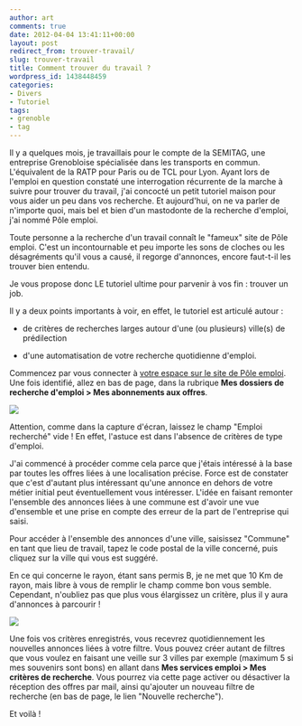 ```yaml
---
author: art
comments: true
date: 2012-04-04 13:41:11+00:00
layout: post
redirect_from: trouver-travail/
slug: trouver-travail
title: Comment trouver du travail ?
wordpress_id: 1438448459
categories:
- Divers
- Tutoriel
tags:
- grenoble
- tag
---
```


Il y a quelques mois, je travaillais pour le compte de la SEMITAG, une entreprise Grenobloise spécialisée dans les transports en commun. L'équivalent de la RATP pour Paris ou de TCL pour Lyon. Ayant lors de l'emploi en question constaté une interrogation récurrente de la marche à suivre pour trouver du travail, j'ai concocté un petit tutoriel maison pour vous aider un peu dans vos recherche. Et aujourd'hui, on ne va parler de n'importe quoi, mais bel et bien d'un mastodonte de la recherche d'emploi, j'ai nommé Pôle emploi.<!-- more -->

Toute personne a la recherche d'un travail connaît le "fameux" site de Pôle emploi. C'est un incontournable et peu importe les sons de cloches ou les désagréments qu'il vous a causé, il regorge d'annonces, encore faut-t-il les trouver bien entendu.

Je vous propose donc LE tutoriel ultime pour parvenir à vos fin : trouver un job.

Il y a deux points importants à voir, en effet, le tutoriel est articulé autour :



	
  * de critères de recherches larges autour d'une (ou plusieurs) ville(s) de prédilection

	
  * d'une automatisation de votre recherche quotidienne d'emploi.


Commencez par vous connecter à [votre espace sur le site de Pôle emploi](https://www1.pole-emploi.fr/espacepersonnel/identification). Une fois identifié, allez en bas de page, dans la rubrique **Mes dossiers de recherche d'emploi > Mes abonnements aux offres**.

[![](https://static.irz.fr/2012/04/Capture-d’écran-2012-04-08-à-14.48.22.png)](https://static.irz.fr/2012/04/Capture-d’écran-2012-04-08-à-14.48.22.png)

Attention, comme dans la capture d'écran, laissez le champ "Emploi recherché" vide ! En effet, l'astuce est dans l'absence de critères de type d'emploi.

J'ai commencé à procéder comme cela parce que j'étais intéressé à la base par toutes les offres liées à une localisation précise. Force est de constater que c'est d'autant plus intéressant qu'une annonce en dehors de votre métier initial peut éventuellement vous intéresser. L'idée en faisant remonter l'ensemble des annonces liées à une commune est d'avoir une vue d'ensemble et une prise en compte des erreur de la part de l'entreprise qui saisi.

Pour accéder à l'ensemble des annonces d'une ville, saisissez "Commune" en tant que lieu de travail, tapez le code postal de la ville concerné, puis cliquez sur la ville qui vous est suggéré.

En ce qui concerne le rayon, étant sans permis B, je ne met que 10 Km de rayon, mais libre à vous de remplir le champ comme bon vous semble. Cependant, n'oubliez pas que plus vous élargissez un critère, plus il y aura d'annonces à parcourir !

[![](https://static.irz.fr/2012/04/Capture-d’écran-2012-04-08-à-14.49.48.png)](https://static.irz.fr/2012/04/Capture-d’écran-2012-04-08-à-14.49.48.png)

Une fois vos critères enregistrés, vous recevrez quotidiennement les nouvelles annonces liées à votre filtre. Vous pouvez créer autant de filtres que vous voulez en faisant une veille sur 3 villes par exemple (maximum 5 si mes souvenirs sont bons) en allant dans **Mes services emploi > Mes critères de recherche**. Vous pourrez via cette page activer ou désactiver la réception des offres par mail, ainsi qu'ajouter un nouveau filtre de recherche (en bas de page, le lien "Nouvelle recherche").

Et voilà !
